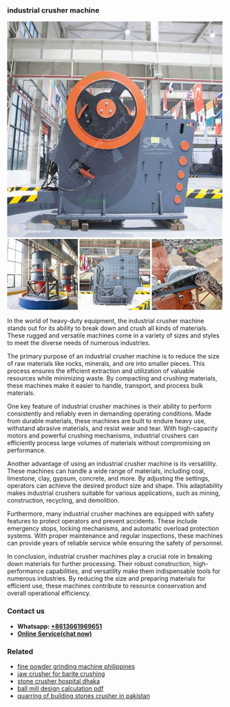 <h3>industrial crusher machine</h3><img src='1702260440.jpg' alt=''><p>In the world of heavy-duty equipment, the industrial crusher machine stands out for its ability to break down and crush all kinds of materials. These rugged and versatile machines come in a variety of sizes and styles to meet the diverse needs of numerous industries.</p><p>The primary purpose of an industrial crusher machine is to reduce the size of raw materials like rocks, minerals, and ore into smaller pieces. This process ensures the efficient extraction and utilization of valuable resources while minimizing waste. By compacting and crushing materials, these machines make it easier to handle, transport, and process bulk materials.</p><p>One key feature of industrial crusher machines is their ability to perform consistently and reliably even in demanding operating conditions. Made from durable materials, these machines are built to endure heavy use, withstand abrasive materials, and resist wear and tear. With high-capacity motors and powerful crushing mechanisms, industrial crushers can efficiently process large volumes of materials without compromising on performance.</p><p>Another advantage of using an industrial crusher machine is its versatility. These machines can handle a wide range of materials, including coal, limestone, clay, gypsum, concrete, and more. By adjusting the settings, operators can achieve the desired product size and shape. This adaptability makes industrial crushers suitable for various applications, such as mining, construction, recycling, and demolition.</p><p>Furthermore, many industrial crusher machines are equipped with safety features to protect operators and prevent accidents. These include emergency stops, locking mechanisms, and automatic overload protection systems. With proper maintenance and regular inspections, these machines can provide years of reliable service while ensuring the safety of personnel.</p><p>In conclusion, industrial crusher machines play a crucial role in breaking down materials for further processing. Their robust construction, high-performance capabilities, and versatility make them indispensable tools for numerous industries. By reducing the size and preparing materials for efficient use, these machines contribute to resource conservation and overall operational efficiency.</p><h3>Contact us</h3><ul><li><strong>Whatsapp:&nbsp;<a href="https://wa.me/8613661969651">+8613661969651</a></strong></li><li><a href="https://swt.shibang-china.com/?git&amp;zhl&amp;industrial crusher machine"><strong>Online Service(chat now)</strong></a></li></ul><h3>Related</h3><ul><li><a href='fine powder grinding machine philippines.md'>fine powder grinding machine philippines</a></li><li><a href='jaw crusher for barite crushing.md'>jaw crusher for barite crushing</a></li><li><a href='stone crusher hospital dhaka.md'>stone crusher hospital dhaka</a></li><li><a href='ball mill design calculation pdf.md'>ball mill design calculation pdf</a></li><li><a href='quarring of building stones crusher in pakistan.md'>quarring of building stones crusher in pakistan</a></li></ul>